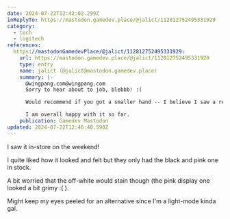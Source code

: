 ```yaml
---
date: 2024-07-22T12:42:02.299Z
inReplyTo: https://mastodon.gamedev.place/@jalict/112812752495331929
category:
  - tech
  - logitech
references:
  https://mastodonGamedevPlace/@jalict/112812752495331929:
    url: https://mastodon.gamedev.place/@jalict/112812752495331929
    type: entry
    name: jalict (@jalict@mastodon.gamedev.place)
    summary: |-
      @wingpang.com@wingpang.com 
      Sorry to hear about to job, blebbb! :(

      Would recommend if you got a smaller hand -- I believe I saw a reddit post about their experience being great with it :)

      I am overall happy with it so far.
    publication: Gamedev Mastodon
updated: 2024-07-22T12:46:40.590Z
---
```


I saw it in-store on the weekend!

I quite liked how it looked and felt but they only had the black and pink one in stock.

A bit worried that the off-white would stain though (the pink display one looked a bit grimy :( ). 

Might keep my eyes peeled for an alternative since I'm a light-mode kinda gal. 
